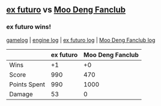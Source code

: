 ## [ex futuro](<../../ex futuro/README.md>) vs [Moo Deng Fanclub](<../../Moo Deng Fanclub/README.md>)
### ex futuro wins!

[gamelog](<gamelog.json>) | [engine log](<engine>) | [ex futuro log](<ex futuro>) | [Moo Deng Fanclub log](<Moo Deng Fanclub>)

|              | ex futuro | Moo Deng Fanclub |
| ------------ | --------- | ---------------- |
| Wins         |        +1 |               +0 |
| Score        |       990 |              470 |
| Points Spent |       990 |             1000 |
| Damage       |        53 |                0 |
